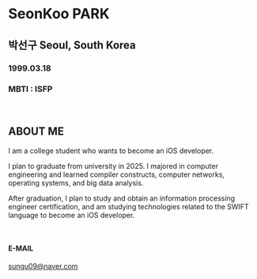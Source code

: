 # SeonKoo PARK

## 박선구 Seoul, South Korea

### 1999.03.18
### MBTI : ISFP

<br/>

## ABOUT ME
I am a college student who wants to become an iOS developer.

I plan to graduate from university in 2025. I majored in computer engineering and learned compiler constructs, computer networks, operating systems, and big data analysis.

After graduation, I plan to study and obtain an information processing engineer certification, and am studying technologies related to the SWIFT language to become an iOS developer.

<br/>

#### E-MAIL
sungu09@naver.com
